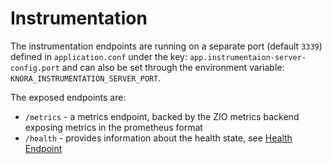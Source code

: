 <!---
 * Copyright © 2021 - 2023 Swiss National Data and Service Center for the Humanities and/or DaSCH Service Platform contributors.
 * SPDX-License-Identifier: Apache-2.0
-->

# Instrumentation

The instrumentation endpoints are running on a separate port (default `3339`)
defined in `application.conf` under the key: `app.instrumentaion-server-config.port`
and can also be set through the environment variable: `KNORA_INSTRUMENTATION_SERVER_PORT`.

The exposed endpoints are:
 - `/metrics` - a metrics endpoint, backed by the ZIO metrics backend exposing metrics in the prometheus format
 - `/health` - provides information about the health state, see [Health Endpoint](./health.md)
